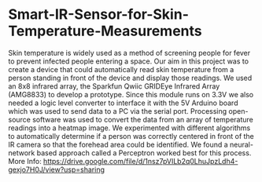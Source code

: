 # Smart-IR-Sensor-for-Skin-Temperature-Measurements
Skin temperature is widely used as a method of screening people for fever to prevent infected people entering a space. Our aim in this project was to create a device that could automatically read skin temperature from a person standing in front of the device and display those readings. We used an 8x8 infrared array, the Sparkfun Qwiic GRIDEye Infrared Array (AMG8833) to develop a prototype. Since this module runs on 3.3V we also needed a logic level converter to interface it with the 5V Arduino board which was used to send data to a PC via the serial port. Processing open-source software was used to convert the data from an array of temperature readings into a heatmap image. We experimented with different algorithms to automatically determine if a person was correctly centered in front of the IR camera so that the forehead area could be identified. We found a neural-network based approach called a Perceptron worked best for this process.
More Info:
https://drive.google.com/file/d/1nsz7pVILb2q0LhuJpzLdh4-gexjo7H0J/view?usp=sharing
